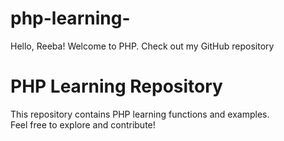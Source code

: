 # php-learning-
Hello, Reeba! Welcome to PHP. Check out my GitHub repository
# PHP Learning Repository
This repository contains PHP learning functions and examples.  
Feel free to explore and contribute! 
